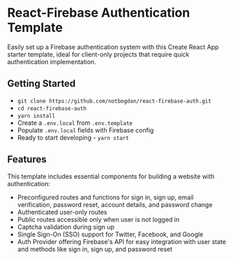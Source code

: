 # React-Firebase Authentication Template

Easily set up a Firebase authentication system with this Create React App starter template, ideal for client-only projects that require quick authentication implementation.

## Getting Started

- `git clone https://github.com/notbogdan/react-firebase-auth.git`
- `cd react-firebase-auth`
- `yarn install`
- Create a `.env.local` from `.env.template`
- Populate `.env.local` fields with Firebase config
- Ready to start developing - `yarn start`

## Features

This template includes essential components for building a website with authentication:

- Preconfigured routes and functions for sign in, sign up, email verification, password reset, account details, and password change
- Authenticated user-only routes
- Public routes accessible only when user is not logged in
- Captcha validation during sign up
- Single Sign-On (SSO) support for Twitter, Facebook, and Google
- Auth Provider offering Firebase's API for easy integration with user state and methods like sign in, sign up, and password reset

